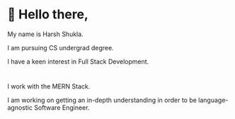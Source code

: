 # 👋 Hello there,

My name is Harsh Shukla.

I am pursuing CS undergrad degree.

I have a keen interest in Full Stack Development.

#

I work with the MERN Stack.

I am working on getting an in-depth understanding in order to be language-agnostic Software Engineer.

